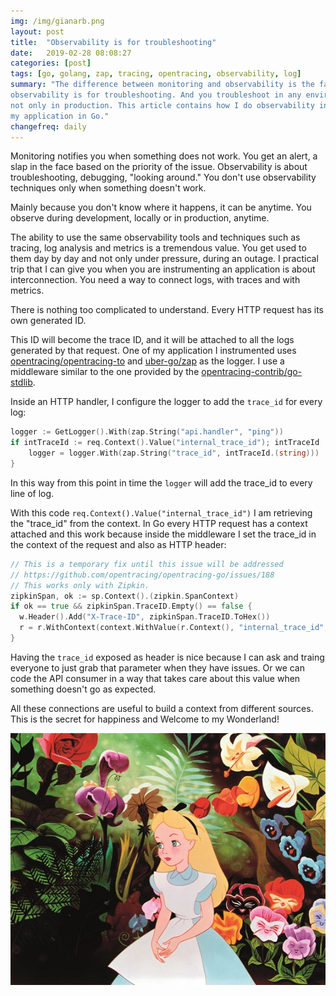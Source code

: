 ```yaml
---
img: /img/gianarb.png
layout: post
title:  "Observability is for troubleshooting"
date:   2019-02-28 08:08:27
categories: [post]
tags: [go, golang, zap, tracing, opentracing, observability, log]
summary: "The difference between monitoring and observability is the fact that
observability is for troubleshooting. And you troubleshoot in any environment
not only in production. This article contains how I do observability in one of
my application in Go."
changefreq: daily
---
```

Monitoring notifies you when something does not work. You get an alert, a slap in
the face based on the priority of the issue.  Observability is about
troubleshooting, debugging, "looking around." You don't use observability
techniques only when something doesn't work.

Mainly because you don't know where it happens, it can be anytime.
You observe during development, locally or in production, anytime.

The ability to use the same observability tools and techniques such as tracing,
log analysis and metrics is a tremendous value. You get used to them day by day
and not only under pressure, during an outage.
I practical trip that I can give you when you are instrumenting an application
is about interconnection. You need a way to connect logs, with traces and with
metrics.

There is nothing too complicated to understand. Every HTTP request has its own
generated ID.

This ID will become the trace ID, and it will be attached to all the logs
generated by that request.
One of my application I instrumented uses
[opentracing/opentracing-to](https://github.com/opentracing/opentracing-go) and
[uber-go/zap](https://github.com/uber-go/zap) as the logger.  I use a middleware
similar to the one provided by the
[opentracing-contrib/go-stdlib](https://github.com/opentracing-contrib/go-stdlib/blob/master/nethttp/server.go).

Inside an HTTP handler, I configure the logger to add the `trace_id` for every
log:

```go
logger := GetLogger().With(zap.String("api.handler", "ping"))
if intTraceId := req.Context().Value("internal_trace_id"); intTraceId != nil {
    logger = logger.With(zap.String("trace_id", intTraceId.(string)))
}
```
In this way from this point in time the `logger` will add the trace_id to every line of log.

With this code `req.Context().Value("internal_trace_id")` I am retrieving the
"trace_id" from the context. In Go every HTTP request has a context attached and
this work because inside the middleware I set the trace_id in the context of the
request and also as HTTP header:

```go
// This is a temporary fix until this issue will be addressed
// https://github.com/opentracing/opentracing-go/issues/188
// This works only with Zipkin.
zipkinSpan, ok := sp.Context().(zipkin.SpanContext)
if ok == true && zipkinSpan.TraceID.Empty() == false {
  w.Header().Add("X-Trace-ID", zipkinSpan.TraceID.ToHex())
  r = r.WithContext(context.WithValue(r.Context(), "internal_trace_id", zipkinSpan.TraceID.ToHex()))
}
```
Having the `trace_id` exposed as header is nice because I can ask and traing
everyone to just grab that parameter when they have issues. Or we can code the
API consumer in a way that takes care about this value when something doesn't go
as expected.

All these connections are useful to build a context from different sources. This
is the secret for happiness and Welcome to my Wonderland!

![](/img/alice-observability.jpg)
